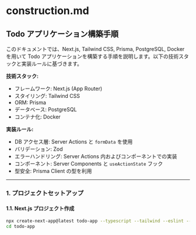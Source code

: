 # construction.md

## Todo アプリケーション構築手順

このドキュメントでは、Next.js, Tailwind CSS, Prisma, PostgreSQL, Docker を用いて Todo アプリケーションを構築する手順を説明します。以下の技術スタックと実装ルールに基づきます。

**技術スタック:**

- フレームワーク: Next.js (App Router)
- スタイリング: Tailwind CSS
- ORM: Prisma
- データベース: PostgreSQL
- コンテナ化: Docker

**実装ルール:**

- DB アクセス層: Server Actions と `formData` を使用
- バリデーション: Zod
- エラーハンドリング: Server Actions 内およびコンポーネントでの実装
- コンポーネント: Server Components と `useActionState` フック
- 型安全: Prisma Client の型を利用

---

### 1. プロジェクトセットアップ

#### 1.1. Next.js プロジェクト作成

```bash
npx create-next-app@latest todo-app --typescript --tailwind --eslint --app
cd todo-app
```
